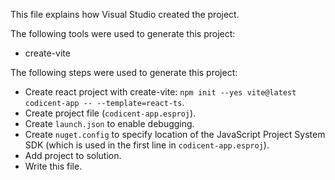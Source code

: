 This file explains how Visual Studio created the project.

The following tools were used to generate this project:
- create-vite

The following steps were used to generate this project:
- Create react project with create-vite: `npm init --yes vite@latest codicent-app -- --template=react-ts`.
- Create project file (`codicent-app.esproj`).
- Create `launch.json` to enable debugging.
- Create `nuget.config` to specify location of the JavaScript Project System SDK (which is used in the first line in `codicent-app.esproj`).
- Add project to solution.
- Write this file.
